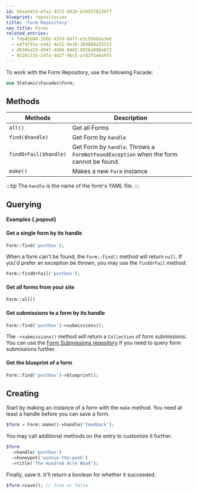 ```yaml
---
id: bbea4454-efa2-4372-842b-b295376230f7
blueprint: repositories
title: 'Form Repository'
nav_title: Forms
related_entries:
  - fdb45b84-3568-437d-84f7-e3c93b6da3e6
  - e4f4f91e-a442-4e15-9e16-3b9880a25522
  - d630ea15-d94f-4404-84d2-0926a898e672
  - 02261135-24fa-4d2f-9bc5-a7d2f5e6a975
---
```

To work with the Form Repository, use the following Facade:

```php
use Statamic\Facades\Form;
```

## Methods

| Methods | Description |
| ------- | ----------- |
| `all()` | Get all Forms |
| `find($handle)` | Get Form by `handle` |
| `findOrFail($handle)` | Get Form by `handle`. Throws a `FormNotFoundException` when the form cannot be found. |
| `make()` | Makes a new `Form` instance |

:::tip
The `handle` is the name of the form's YAML file.
:::

## Querying

#### Examples {.popout}

#### Get a single form by its handle

```php
Form::find('postbox');
```

When a form can't be found, the `Form::find()` method will return `null`. If you'd prefer an exception be thrown, you may use the `findOrFail` method:

```php
Form::findOrFail('postbox');
```

#### Get all forms from your site

```php
Form::all()
```

#### Get submissions to a form by its handle

```php
Form::find('postbox')->submissions();
```

The `->submissions()` method will return a `Collection` of form submissions. You can use the [Form Submissions repository](/repositories/form-submission-repository) if you need to query form submissions further.

#### Get the blueprint of a form

```php
Form::find('postbox')->blueprint();
```


## Creating

Start by making an instance of a form with the `make` method.
You need at least a handle before you can save a form.

```php
$form = Form::make()->handle('feedback');
```

You may call additional methods on the entry to customize it further.

```php
$form
  ->handle('postbox')
  ->honeypot('winnie-the-pooh')
  ->title('The Hundred Acre Wood');
```

Finally, save it. It'll return a boolean for whether it succeeded.

```php
$form->save(); // true or false
```
